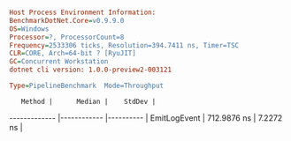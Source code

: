 ```ini

Host Process Environment Information:
BenchmarkDotNet.Core=v0.9.9.0
OS=Windows
Processor=?, ProcessorCount=8
Frequency=2533306 ticks, Resolution=394.7411 ns, Timer=TSC
CLR=CORE, Arch=64-bit ? [RyuJIT]
GC=Concurrent Workstation
dotnet cli version: 1.0.0-preview2-003121

Type=PipelineBenchmark  Mode=Throughput  

```
       Method |      Median |    StdDev |
------------- |------------ |---------- |
 EmitLogEvent | 712.9876 ns | 7.2272 ns |
